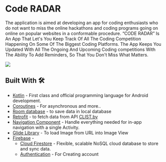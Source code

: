 # Code RADAR
The application is aimed at developing an app for coding enthusiasts who do not 
want to miss the online hackathons and coding programs going on online on popular 
websites in a conformable procedure. “CODE RADAR” Is An App That Let's You 
Keep Track Of All The Coding Competition Happening On Some Of The Biggest 
Coding Platforms. The App Keeps You Updated With All The Ongoing And 
Upcoming Coding competitions With The Ability To Add Reminders, So That You 
Don't Miss What Matters. 

<p float="center">
  <img src="demo_vedio.gif" />
</p>

## Built With 🛠
- [Kotlin](https://kotlinlang.org/) - First class and official programming language for Android development.
- [Coroutines](https://kotlinlang.org/docs/reference/coroutines-overview.html) - For asynchronous and more..
- [Room database](https://developer.android.com/training/data-storage/room) - to save data in local database
- [Retrofit](https://square.github.io/retrofit/) - to fetch data from API [CLIST.by]()
- [Navigation Component](https://developer.android.com/guide/navigation/navigation-getting-started) - Handle everything needed for in-app navigation with a single Activity.
- [Glide Library](https://github.com/bumptech/glide) - To load Image from URL into Image View
- [Firebase](https://firebase.google.com/) - 
  - [Cloud Firestore](https://firebase.google.com/docs/firestore) - Flexible, scalable NoSQL cloud database to store and sync data.
  - [Authentication](https://firebase.google.com/docs/auth) - For Creating account 
